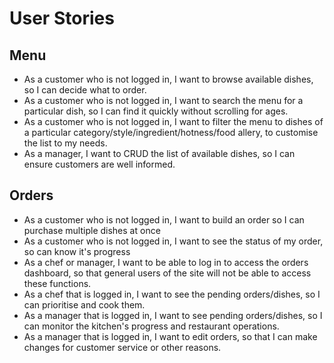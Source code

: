 # User Stories

## Menu

- As a customer who is not logged in, I want to browse available dishes, so I can decide what to order.
- As a customer who is not logged in, I want to search the menu for a particular dish, so I can find it quickly without scrolling for ages.
- As a customer who is not logged in, I want to filter the menu to dishes of a particular category/style/ingredient/hotness/food allery, to customise the list to my needs.
- As a manager, I want to CRUD the list of available dishes, so I can ensure customers are well informed.

## Orders

- As a customer who is not logged in, I want to build an order so I can purchase multiple dishes at once
- As a customer who is not logged in, I want to see the status of my order, so can know it's progress
- As a chef or manager, I want to be able to log in to access the orders dashboard, so that general users of the site will not be able to access these functions.
- As a chef that is logged in, I want to see the pending orders/dishes, so I can prioritise and cook them.
- As a manager that is logged in, I want to see pending orders/dishes, so I can monitor the kitchen's progress and restaurant operations.
- As a manager that is logged in, I want to edit orders, so that I can make changes for customer service or other reasons.
